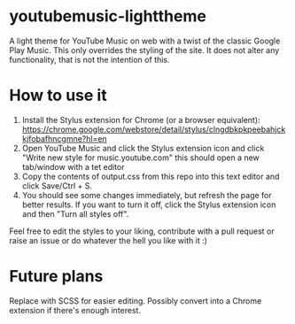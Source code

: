 # youtubemusic-lighttheme
A light theme for YouTube Music on web with a twist of the classic Google Play Music. This only overrides the styling of the site. It does not alter any functionality, that is not the intention of this.

# How to use it
1. Install the Stylus extension for Chrome (or a browser equivalent): https://chrome.google.com/webstore/detail/stylus/clngdbkpkpeebahjckkjfobafhncgmne?hl=en
2. Open YouTube Music and click the Stylus extension icon and click "Write new style for music.youtube.com" this should open a new tab/window with a tet editor
3. Copy the contents of output.css from this repo into this text editor and click Save/Ctrl + S.
4. You should see some changes immediately, but refresh the page for better results.
If you want to turn it off, click the Stylus extension icon and then "Turn all styles off".

Feel free to edit the styles to your liking, contribute with a pull request or raise an issue or do whatever the hell you like with it :)

# Future plans
Replace with SCSS for easier editing.
Possibly convert into a Chrome extension if there's enough interest.
